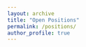 ```yaml
---
layout: archive
title: "Open Positions"
permalink: /positions/
author_profile: true
---
```


<br>

<h2>
</h2>

<h3></h3>


<h3></h3>
